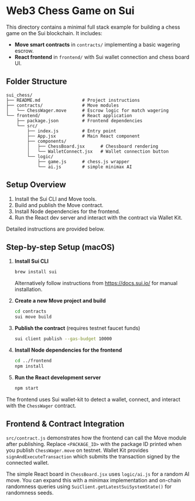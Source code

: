 # Web3 Chess Game on Sui

This directory contains a minimal full stack example for building a chess game on the Sui blockchain. It includes:

- **Move smart contracts** in `contracts/` implementing a basic wagering escrow.
- **React frontend** in `frontend/` with Sui wallet connection and chess board UI.

## Folder Structure

```
sui_chess/
├── README.md                # Project instructions
├── contracts/               # Move modules
│   └── ChessWager.move      # Escrow logic for match wagering
└── frontend/                # React application
    ├── package.json         # Frontend dependencies
    └── src/
        ├── index.js         # Entry point
        ├── App.jsx          # Main React component
        ├── components/
        │   ├── ChessBoard.jsx      # Chessboard rendering
        │   └── WalletConnect.jsx   # Wallet connection button
        └── logic/
            ├── game.js      # chess.js wrapper
            └── ai.js        # simple minimax AI
```

## Setup Overview

1. Install the Sui CLI and Move tools.
2. Build and publish the Move contract.
3. Install Node dependencies for the frontend.
4. Run the React dev server and interact with the contract via Wallet Kit.

Detailed instructions are provided below.

## Step-by-step Setup (macOS)

1. **Install Sui CLI**
   ```bash
   brew install sui
   ```
   Alternatively follow instructions from <https://docs.sui.io/> for manual installation.

2. **Create a new Move project and build**
   ```bash
   cd contracts
   sui move build
   ```

3. **Publish the contract** (requires testnet faucet funds)
   ```bash
   sui client publish --gas-budget 10000
   ```

4. **Install Node dependencies for the frontend**
   ```bash
   cd ../frontend
   npm install
   ```

5. **Run the React development server**
   ```bash
   npm start
   ```

The frontend uses Sui wallet-kit to detect a wallet, connect, and interact with the `ChessWager` contract.

## Frontend & Contract Integration

`src/contract.js` demonstrates how the frontend can call the Move module after publishing. Replace `<PACKAGE_ID>` with the package ID printed when you publish `ChessWager.move` on testnet. Wallet Kit provides `signAndExecuteTransaction` which submits the transaction signed by the connected wallet.

The simple React board in `ChessBoard.jsx` uses `logic/ai.js` for a random AI move. You can expand this with a minimax implementation and on-chain randomness queries using `SuiClient.getLatestSuiSystemState()` for randomness seeds.
